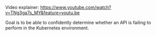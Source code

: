 Video explainer: <https://www.youtube.com/watch?v=TNg3ga7s_MY&feature=youtu.be>

Goal is to be able to confidently determine whether an API is failing to
perform in the Kubernetes environment.
